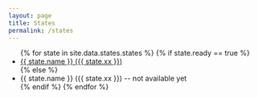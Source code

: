 ```yaml
---
layout: page
title: States
permalink: /states
---
```


<!-- A placeholder state picker -->

<ul>
{% for state in site.data.states.states %}
  {% if state.ready == true %}
    <li><a href="pages/{{ state.xx }}">{{ state.name }} ({{ state.xx }})</a></li>
  {% else %}
    <li>{{ state.name }} ({{ state.xx }}) -- not available yet</li>
  {% endif %}
{% endfor %}
</ul>